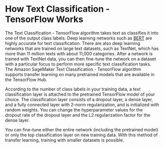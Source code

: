 # How Text Classification \- TensorFlow Works<a name="text-classification-tensorflow-HowItWorks"></a>

The Text Classification \- TensorFlow algorithm takes text as classifies it into one of the output class labels\. Deep learning networks such as [BERT](https://arxiv.org/pdf/1810.04805.pdf) are highly accurate for text classification\. There are also deep learning networks that are trained on large text datasets, such as TextNet, which has more than 11 million texts with about 11,000 categories\. After a network is trained with TextNet data, you can then fine\-tune the network on a dataset with a particular focus to perform more specific text classification tasks\. The Amazon SageMaker Text Classification \- TensorFlow algorithm supports transfer learning on many pretrained models that are available in the TensorFlow Hub\.

According to the number of class labels in your training data, a text classification layer is attached to the pretrained TensorFlow model of your choice\. The classification layer consists of a dropout layer, a dense layer, and a fully connected layer with 2\-norm regularization, and is initialized with random weights\. You can change the hyperparameter values for the dropout rate of the dropout layer and the L2 regularization factor for the dense layer\.

You can fine\-tune either the entire network \(including the pretrained model\) or only the top classification layer on new training data\. With this method of transfer learning, training with smaller datasets is possible\.